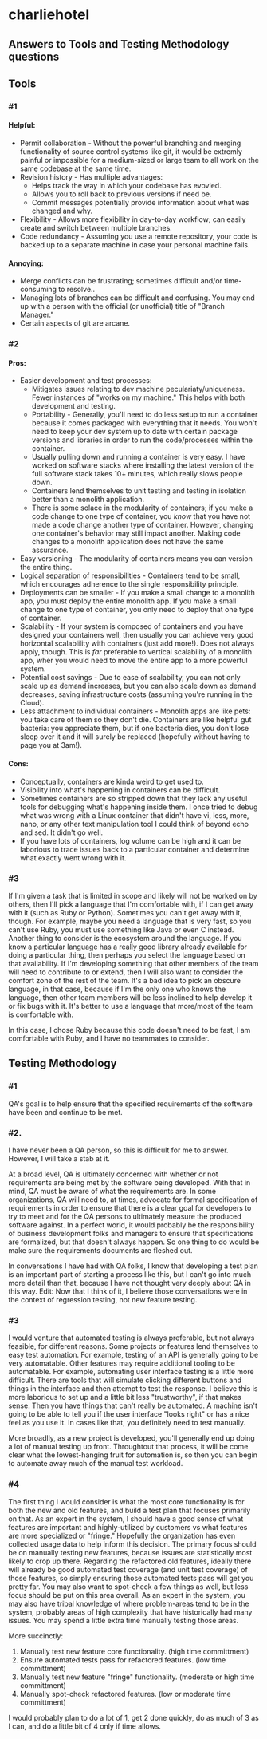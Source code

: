 # charliehotel
## Answers to Tools and Testing Methodology questions
## Tools
### #1
#### Helpful:
- Permit collaboration - Without the powerful branching and merging functionality of source control systems like git, it would be extremly painful or impossible for a medium-sized or large team to all work on the same codebase at the same time.
- Revision history - Has multiple advantages:
  - Helps track the way in which your codebase has evovled.
  - Allows you to roll back to previous versions if need be.
  - Commit messages potentially provide information about what was changed and why.
- Flexibility - Allows more flexibility in day-to-day workflow; can easily create and switch between multiple branches.
- Code redundancy - Assuming you use a remote repository, your code is backed up to a separate machine in case your personal machine fails.

#### Annoying:
- Merge conflicts can be frustrating; sometimes difficult and/or time-consuming to resolve..
- Managing lots of branches can be difficult and confusing. You may end up with a person with the official (or unofficial) title of "Branch Manager."
- Certain aspects of git are arcane.

### #2
#### Pros:
- Easier development and test processes:
  - Mitigates issues relating to dev machine peculariaty/uniqueness. Fewer instances of "works on my machine." This helps with both development and testing.
  - Portability - Generally, you'll need to do less setup to run a container because it comes packaged with everything that it needs. You won't need to keep your dev system up to date with certain package versions and libraries in order to run the code/processes within the container.
  - Usually pulling down and running a container is very easy. I have worked on software stacks where installing the latest version of the full software stack takes 10+ minutes, which really slows people down.
  - Containers lend themselves to unit testing and testing in isolation better than a monolith application.
  - There is some solace in the modularity of containers; if you make a code change to one type of container, you *know* that you have not made a code change another type of container. However, changing one container's behavior may still impact another. Making code changes to a monolith application does not have the same assurance.
- Easy versioning - The modularity of containers means you can version the entire thing.
- Logical separation of responsibilities - Containers tend to be small, which encourages adherence to the single responsibility principle. 
- Deployments can be smaller - If you make a small change to a monolith app, you must deploy the entire monolith app. If you make a small change to one type of container, you only need to deploy that one type of container. 
- Scalability - If your system is composed of containers and you have designed your containers well, then usually you can achieve very good horizontal scalablility with containers (just add more!). Does not always apply, though. This is *far* preferable to vertical scalability of a monolith app, wher you would need to move the entire app to a more powerful system.
- Potential cost savings - Due to ease of scalability, you can not only scale up as demand increases, but you can also scale down as demand decreases, saving infrastructure costs (assuming you're running in the Cloud).
- Less attachment to individual containers - Monolith apps are like pets: you take care of them so they don't die. Containers are like helpful gut bacteria: you appreciate them, but if one bacteria dies, you don't lose sleep over it and it will surely be replaced (hopefully without having to page you at 3am!).

#### Cons:
- Conceptually, containers are kinda weird to get used to.
- Visibility into what's happening in containers can be difficult.
- Sometimes containers are so stripped down that they lack any useful tools for debugging what's happening inside them. I once tried to debug what was wrong with a Linux container that didn't have vi, less, more, nano, or any other text manipulation tool I could think of beyond echo and sed. It didn't go well.
- If you have lots of containers, log volume can be high and it can be laborious to trace issues back to a particular container and determine what exactly went wrong with it.

### #3
If I'm given a task that is limited in scope and likely will not be worked on by others, then I'll pick a language that I'm comfortable with, if I can get away with it (such as Ruby or Python). Sometimes you can't get away with it, though. For example, maybe you need a language that is very fast, so you can't use Ruby, you must use something like Java or even C instead. Another thing to consider is the ecosystem around the language. If you know a particular language has a really good library already available for doing a particular thing, then perhaps you select the language based on that availability. If I'm developing something that other members of the team will need to contribute to or extend, then I will also want to consider the comfort zone of the rest of the team. It's a bad idea to pick an obscure language, in that case, because if I'm the only one who knows the language, then other team members will be less inclined to help develop it or fix bugs with it. It's better to use a language that more/most of the team is comfortable with.

In this case, I chose Ruby because this code doesn't need to be fast, I am comfortable with Ruby, and I have no teammates to consider.

## Testing Methodology
### #1
QA's goal is to help ensure that the specified requirements of the software have been and continue to be met.

### #2. 
I have never been a QA person, so this is difficult for me to answer. However, I will take a stab at it. 

At a broad level, QA is ultimately concerned with whether or not requirements are being met by the software being developed. With that in mind, QA must be aware of what the requirements are. In some organizations, QA will need to, at times, advocate for formal specification of requirements in order to ensure that there is a clear goal for developers to try to meet and for the QA persons to ultimately measure the produced software against. In a perfect world, it would probably be the responsibility of business development folks and managers to ensure that specifications are formalized, but that doesn't always happen. So one thing to do would be make sure the requirements documents are fleshed out.

In conversations I have had with QA folks, I know that developing a test plan is an important part of starting a process like this, but I can't go into much more detail than that, because I have not thought very deeply about QA in this way. Edit: Now that I think of it, I believe those conversations were in the context of regression testing, not new feature testing.

### #3
I would venture that automated testing is always preferable, but not always feasible, for different reasons. Some projects or features lend themselves to easy test automation. For example, testing of an API is generally going to be very automatable. Other features may require additional tooling to be automatable. For example, automating user interface testing is a little more difficult. There are tools that will simulate clicking different buttons and things in the interface and then attempt to test the response. I believe this is more laborious to set up and a little bit less "trustworthy", if that makes sense. Then you have things that can't really be automated. A machine isn't going to be able to tell you if the user interface "looks right" or has a nice feel as you use it. In cases like that, you definitely need to test manually.

More broadlly, as a new project is developed, you'll generally end up doing a lot of manual testing up front. Throughtout that process, it will be come clear what the lowest-hanging fruit for automation is, so then you can begin to automate away much of the manual test workload.

### #4
The first thing I would consider is what the most core functionality is for both the new and old features, and build a test plan that focuses primarily on that. As an expert in the system, I should have a good sense of what features are important and highly-utilized by customers vs what features are more specialized or "fringe." Hopefully the organization has even collected usage data to help inform this decision. The primary focus should be on manually testing new features, because issues are statistically most likely to crop up there. Regarding the refactored old features, ideally there will already be good automated test coverage (and unit test coverage) of those features, so simply ensuring those automated tests pass will get you pretty far. You may also want to spot-check a few things as well, but less focus should be put on this area overall. As an expert in the system, you may also have tribal knowledge of where problem-areas tend to be in the system, probably areas of high complexity that have historically had many issues. You may spend a little extra time manually testing those areas.

More succinctly:
1. Manually test new feature core functionality. (high time committment)
2. Ensure automated tests pass for refactored features. (low time committment)
3. Manually test new feature "fringe" functionality. (moderate or high time committment)
4. Manually spot-check refactored features. (low or moderate time committment)

I would probably plan to do a lot of 1, get 2 done quickly, do as much of 3 as I can, and do a little bit of 4 only if time allows.
